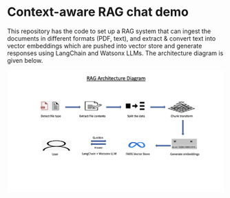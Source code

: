 # Context-aware RAG chat demo

This repository has the code to set up a RAG system that can ingest the documents in different formats (PDF, text), and extract & convert text into vector embeddings which are pushed into vector store and generate responses using LangChain and Watsonx LLMs. The architecture diagram is given below.

![Architecture Diagram](https://github.com/RK-Sharath/context-aware-rag-chat/blob/main/arch-diagram.png)




